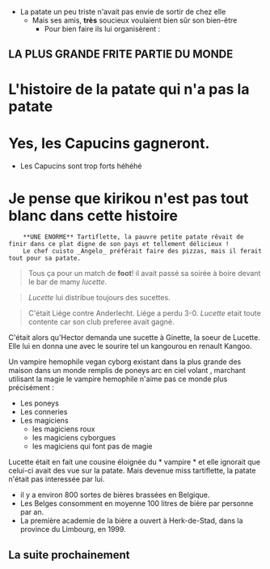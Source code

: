 
* La patate un peu triste n'avait pas envie de sortir de chez elle
    * Mais ses amis, **très** soucieux voulaient bien sûr son bien-être
        * Pour bien faire ils lui organisèrent :

## LA PLUS GRANDE FRITE PARTIE DU MONDE   

# L'histoire de la patate qui n'a pas la patate


# Yes, les Capucins gagneront.



* Les Capucins sont trop forts héhéhé



# Je pense que kirikou n'est pas tout blanc dans cette histoire
       	**UNE ENORME** Tartiflette, la pauvre petite patate rêvait de finir dans ce plat digne de son pays et tellement délicieux ! 
       	Le chef cuisto _Angelo_ préférait faire des pizzas, mais il ferait tout pour sa patate.


>Tous ça pour un match de **foot**! il avait passé sa soirée à boire devant le bar de mamy *lucette*. 

>*Lucette* lui distribue toujours des sucettes.

>C'était Liége contre Anderlecht. Liége a perdu 3-0. *Lucette* etait toute contente car son club preferee avait gagné.

C'était alors qu'Hector demanda une sucette à Ginette, la soeur de Lucette. Elle lui en donna une avec le sourire tel un kangourou en renault Kangoo.


Un vampire hemophile vegan cyborg existant dans la plus grande des maison
dans un monde remplis de poneys arc en ciel volant , marchant utilisant la magie
le vampire hemophile n'aime pas ce monde plus précisément :
- Les poneys 
- Les conneries
- Les magiciens 
	- les magiciens roux
	- les magiciens cyborgues
	- les magiciens qui font pas de magie


Lucette était en fait une cousine éloignée du * vampire * et elle ignorait que celui-ci avait des vue sur la patate.
Mais devenue miss tartiflette, la patate n'était pas interessée par lui.


- il y a environ 800 sortes de bières brassées en Belgique.
- Les Belges consomment en moyenne 100 litres de bière par personne par an.
- La première academie de la bière a ouvert à Herk-de-Stad, dans la province du Limbourg, en 1999.


## La suite prochainement
